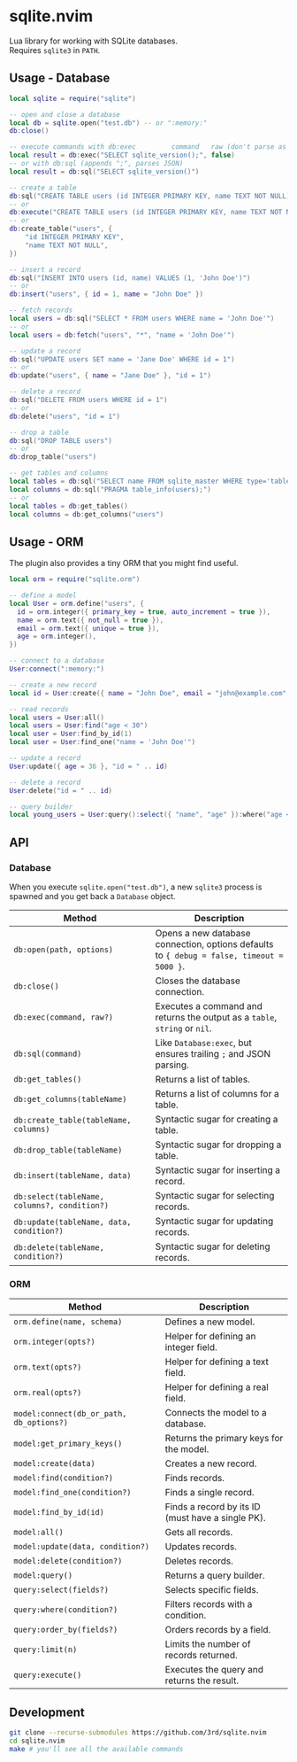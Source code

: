 # sqlite.nvim

Lua library for working with SQLite databases.
\
Requires `sqlite3` in `PATH`.

## Usage - Database

```lua
local sqlite = require("sqlite")

-- open and close a database
local db = sqlite.open("test.db") -- or ":memory:"
db:close()

-- execute commands with db:exec         command   raw (don't parse as JSON)
local result = db:exec("SELECT sqlite_version();", false)
-- or with db:sql (appends ";", parses JSON)
local result = db:sql("SELECT sqlite_version()")

-- create a table
db:sql("CREATE TABLE users (id INTEGER PRIMARY KEY, name TEXT NOT NULL)")
-- or
db:execute("CREATE TABLE users (id INTEGER PRIMARY KEY, name TEXT NOT NULL);")
-- or
db:create_table("users", {
    "id INTEGER PRIMARY KEY",
    "name TEXT NOT NULL",
})

-- insert a record
db:sql("INSERT INTO users (id, name) VALUES (1, 'John Doe')")
-- or
db:insert("users", { id = 1, name = "John Doe" })

-- fetch records
local users = db:sql("SELECT * FROM users WHERE name = 'John Doe'")
-- or
local users = db:fetch("users", "*", "name = 'John Doe'")

-- update a record
db:sql("UPDATE users SET name = 'Jane Doe' WHERE id = 1")
-- or
db:update("users", { name = "Jane Doe" }, "id = 1")

-- delete a record
db:sql("DELETE FROM users WHERE id = 1")
-- or
db:delete("users", "id = 1")

-- drop a table
db:sql("DROP TABLE users")
-- or
db:drop_table("users")

-- get tables and columns
local tables = db:sql("SELECT name FROM sqlite_master WHERE type='table';")
local columns = db:sql("PRAGMA table_info(users);")
-- or
local tables = db:get_tables()
local columns = db:get_columns("users")
```

## Usage - ORM

The plugin also provides a tiny ORM that you might find useful.

```lua
local orm = require("sqlite.orm")

-- define a model
local User = orm.define("users", {
  id = orm.integer({ primary_key = true, auto_increment = true }),
  name = orm.text({ not_null = true }),
  email = orm.text({ unique = true }),
  age = orm.integer(),
})

-- connect to a database
User:connect(":memory:")

-- create a new record
local id = User:create({ name = "John Doe", email = "john@example.com", age = 30 })

-- read records
local users = User:all()
local users = User:find("age < 30")
local user = User:find_by_id(1)
local user = User:find_one("name = 'John Doe'")

-- update a record
User:update({ age = 36 }, "id = " .. id)

-- delete a record
User:delete("id = " .. id)

-- query builder
local young_users = User:query():select({ "name", "age" }):where("age < 50"):order_by("age DESC"):limit(1):execute()
```

## API

### Database

When you execute `sqlite.open("test.db")`, a new `sqlite3` process is spawned and you get back a `Database` object.

| Method                                       | Description                                                                               |
| -------------------------------------------- | ----------------------------------------------------------------------------------------- |
| `db:open(path, options)`                     | Opens a new database connection, options defaults to `{ debug = false, timeout = 5000 }`. |
| `db:close()`                                 | Closes the database connection.                                                           |
| `db:exec(command, raw?)`                     | Executes a command and returns the output as a `table`, `string` or `nil`.                |
| `db:sql(command)`                            | Like `Database:exec`, but ensures trailing `;` and JSON parsing.                          |
| `db:get_tables()`                            | Returns a list of tables.                                                                 |
| `db:get_columns(tableName)`                  | Returns a list of columns for a table.                                                    |
| `db:create_table(tableName, columns)`        | Syntactic sugar for creating a table.                                                     |
| `db:drop_table(tableName)`                   | Syntactic sugar for dropping a table.                                                     |
| `db:insert(tableName, data)`                 | Syntactic sugar for inserting a record.                                                   |
| `db:select(tableName, columns?, condition?)` | Syntactic sugar for selecting records.                                                    |
| `db:update(tableName, data, condition?)`     | Syntactic sugar for updating records.                                                     |
| `db:delete(tableName, condition?)`           | Syntactic sugar for deleting records.                                                     |

### ORM

| Method                                   | Description                                       |
| ---------------------------------------- | ------------------------------------------------- |
| `orm.define(name, schema)`               | Defines a new model.                              |
| `orm.integer(opts?)`                     | Helper for defining an integer field.             |
| `orm.text(opts?)`                        | Helper for defining a text field.                 |
| `orm.real(opts?)`                        | Helper for defining a real field.                 |
| `model:connect(db_or_path, db_options?)` | Connects the model to a database.                 |
| `model:get_primary_keys()`               | Returns the primary keys for the model.           |
| `model:create(data)`                     | Creates a new record.                             |
| `model:find(condition?)`                 | Finds records.                                    |
| `model:find_one(condition?)`             | Finds a single record.                            |
| `model:find_by_id(id)`                   | Finds a record by its ID (must have a single PK). |
| `model:all()`                            | Gets all records.                                 |
| `model:update(data, condition?)`         | Updates records.                                  |
| `model:delete(condition?)`               | Deletes records.                                  |
| `model:query()`                          | Returns a query builder.                          |
| `query:select(fields?)`                  | Selects specific fields.                          |
| `query:where(condition?)`                | Filters records with a condition.                 |
| `query:order_by(fields?)`                | Orders records by a field.                        |
| `query:limit(n)`                         | Limits the number of records returned.            |
| `query:execute()`                        | Executes the query and returns the result.        |

## Development

```sh
git clone --recurse-submodules https://github.com/3rd/sqlite.nvim
cd sqlite.nvim
make # you'll see all the available commands
```
